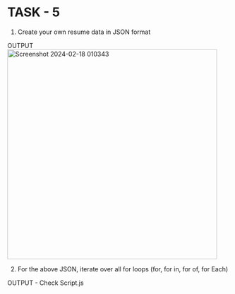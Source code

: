 # TASK - 5
1.  Create your own resume data in JSON format

OUTPUT 
<img width="475" alt="Screenshot 2024-02-18 010343" src="https://github.com/Meenajayaraj/task-5/assets/154115927/8f3d394c-4882-4abb-9b84-c11b42c51f4f">

2.  For the above JSON, iterate over all for loops (for, for in, for of, for Each)

OUTPUT - Check Script.js
